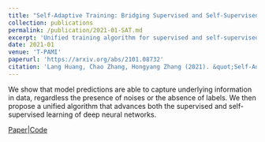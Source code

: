 ```yaml
---
title: "Self-Adaptive Training: Bridging Supervised and Self-Supervised Learning"
collection: publications
permalink: /publication/2021-01-SAT.md
excerpt: 'Unified training algorithm for supervised and self-supervised learning.'
date: 2021-01
venue: 'T-PAMI'
paperurl: 'https://arxiv.org/abs/2101.08732'
citation: 'Lang Huang, Chao Zhang, Hongyang Zhang (2021). &quot;Self-Adaptive Training: Bridging Supervised and Self-Supervised Learning; <i>T-PAMI, Minor Revision</i>.'
---
```

We show that model predictions are able to capture underlying information in data, regardless the presence of noises or the absence of labels. We then propose a unified algorithm that advances both the supervised and self-supervised learning of deep neural networks.

[Paper](https://arxiv.org/abs/2101.08732)|[Code](https://github.com/LayneH/self-adaptive-training)